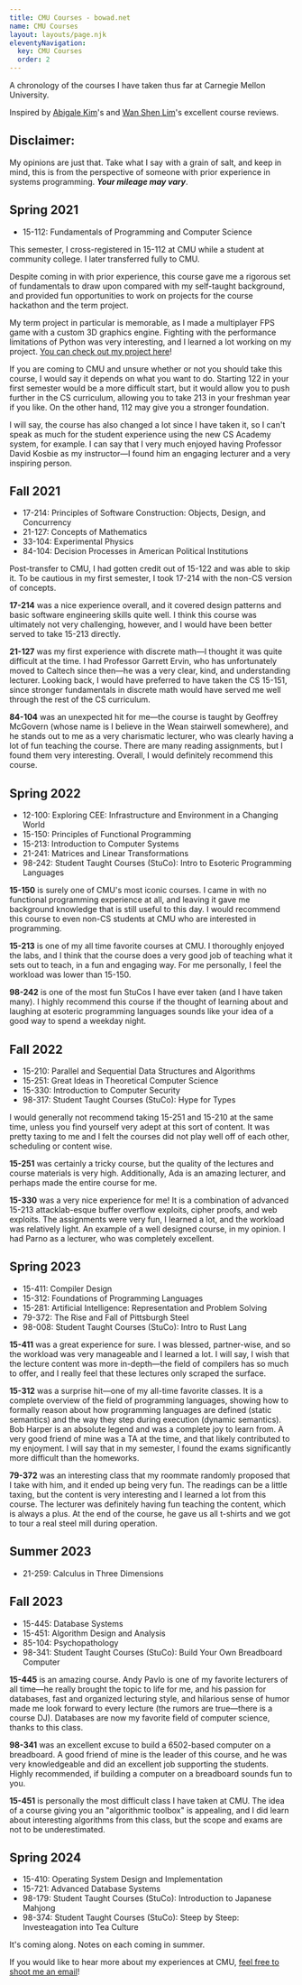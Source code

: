 ```yaml
---
title: CMU Courses - bowad.net
name: CMU Courses
layout: layouts/page.njk
eleventyNavigation:
  key: CMU Courses
  order: 2
---
```

A chronology of the courses I have taken thus far at Carnegie Mellon University.

Inspired by [Abigale Kim](https://abigalekim.github.io/courses/)'s and [Wan Shen Lim](https://wanshenl.me/courses/)'s excellent course reviews.

## Disclaimer:
My opinions are just that. Take what I say with a grain of salt, and keep in mind, this is from the perspective of someone with prior experience in systems programming. ***Your mileage may vary***.



## Spring 2021
- 15-112: Fundamentals of Programming and Computer Science

This semester, I cross-registered in 15-112 at CMU while a student at community college. I later transferred fully to CMU.

Despite coming in with prior experience, this course gave me a rigorous set of fundamentals to draw upon compared with my self-taught background, and provided fun opportunities to work on projects for the course hackathon and the term project.

My term project in particular is memorable, as I made a multiplayer FPS game with a custom 3D graphics engine. Fighting with the performance limitations of Python was very interesting, and I learned a lot working on my project. [You can check out my project here](https://github.com/jurplel/15-112/tree/main/tp)!

If you are coming to CMU and unsure whether or not you should take this course, I would say it depends on what you want to do. Starting 122 in your first semester would be a more difficult start, but it would allow you to push further in the CS curriculum, allowing you to take 213 in your freshman year if you like. On the other hand, 112 may give you a stronger foundation.

I will say, the course has also changed a lot since I have taken it, so I can't speak as much for the student experience using the new CS Academy system, for example. I can say that I very much enjoyed having Professor David Kosbie as my instructor—I found him an engaging lecturer and a very inspiring person.

## Fall 2021
- 17-214: Principles of Software Construction: Objects, Design, and Concurrency
- 21-127: Concepts of Mathematics
- 33-104: Experimental Physics
- 84-104: Decision Processes in American Political Institutions

Post-transfer to CMU, I had gotten credit out of 15-122 and was able to skip it. To be cautious in my first semester, I took 17-214 with the non-CS version of concepts.

**17-214** was a nice experience overall, and it covered design patterns and basic software engineering skills quite well. I think this course was ultimately not very challenging, however, and I would have been better served to take 15-213 directly.

**21-127** was my first experience with discrete math—I thought it was quite difficult at the time. I had Professor Garrett Ervin, who has unfortunately moved to Caltech since then—he was a very clear, kind, and understanding lecturer. Looking back, I would have preferred to have taken the CS 15-151, since stronger fundamentals in discrete math would have served me well through the rest of the CS curriculum.

**84-104** was an unexpected hit for me—the course is taught by Geoffrey McGovern (whose name is I believe in the Wean stairwell somewhere), and he stands out to me as a very charismatic lecturer, who was clearly having a lot of fun teaching the course. There are many reading assignments, but I found them very interesting. Overall, I would definitely recommend this course.

## Spring 2022
- 12-100: Exploring CEE: Infrastructure and Environment in a Changing World
- 15-150: Principles of Functional Programming
- 15-213: Introduction to Computer Systems
- 21-241: Matrices and Linear Transformations
- 98-242: Student Taught Courses (StuCo): Intro to Esoteric Programming Languages

**15-150** is surely one of CMU's most iconic courses. I came in with no functional programming experience at all, and leaving it gave me background knowledge that is still useful to this day. I would recommend this course to even non-CS students at CMU who are interested in programming.

**15-213** is one of my all time favorite courses at CMU. I thoroughly enjoyed the labs, and I think that the course does a very good job of teaching what it sets out to teach, in a fun and engaging way. For me personally, I feel the workload was lower than 15-150.

**98-242** is one of the most fun StuCos I have ever taken (and I have taken many). I highly recommend this course if the thought of learning about and laughing at esoteric programming languages sounds like your idea of a good way to spend a weekday night.

## Fall 2022
- 15-210: Parallel and Sequential Data Structures and Algorithms
- 15-251: Great Ideas in Theoretical Computer Science
- 15-330: Introduction to Computer Security
- 98-317: Student Taught Courses (StuCo): Hype for Types

I would generally not recommend taking 15-251 and 15-210 at the same time, unless you find yourself very adept at this sort of content. It was pretty taxing to me and I felt the courses did not play well off of each other, scheduling or content wise.

**15-251** was certainly a tricky course, but the quality of the lectures and course materials is very high. Additionally, Ada is an amazing lecturer, and perhaps made the entire course for me.

**15-330** was a very nice experience for me! It is a combination of advanced 15-213 attacklab-esque buffer overflow exploits, cipher proofs, and web exploits. The assignments were very fun, I learned a lot, and the workload was relatively light. An example of a well designed course, in my opinion. I had Parno as a lecturer, who was completely excellent.


## Spring 2023
- 15-411: Compiler Design
- 15-312: Foundations of Programming Languages
- 15-281: Artificial Intelligence: Representation and Problem Solving
- 79-372: The Rise and Fall of Pittsburgh Steel
- 98-008: Student Taught Courses (StuCo): Intro to Rust Lang

**15-411** was a great experience for sure. I was blessed, partner-wise, and so the workload was very manageable and I learned a lot. I will say, I wish that the lecture content was more in-depth—the field of compilers has so much to offer, and I really feel that these lectures only scraped the surface.

**15-312** was a surprise hit—one of my all-time favorite classes. It is a complete overview of the field of programming languages, showing how to formally reason about how programming languages are defined (static semantics) and the way they step during execution (dynamic semantics). Bob Harper is an absolute legend and was a complete joy to learn from. A very good friend of mine was a TA at the time, and that likely contributed to my enjoyment. I will say that in my semester, I found the exams significantly more difficult than the homeworks.

**79-372** was an interesting class that my roommate randomly proposed that I take with him, and it ended up being very fun. The readings can be a little taxing, but the content is very interesting and I learned a lot from this course. The lecturer was definitely having fun teaching the content, which is always a plus. At the end of the course, he gave us all t-shirts and we got to tour a real steel mill during operation.

## Summer 2023
- 21-259: Calculus in Three Dimensions

## Fall 2023
- 15-445: Database Systems
- 15-451: Algorithm Design and Analysis
- 85-104: Psychopathology
- 98-341: Student Taught Courses (StuCo): Build Your Own Breadboard Computer

**15-445** is an amazing course. Andy Pavlo is one of my favorite lecturers of all time—he really brought the topic to life for me, and his passion for databases, fast and organized lecturing style, and hilarious sense of humor made me look forward to every lecture (the rumors are true—there is a course DJ). Databases are now my favorite field of computer science, thanks to this class.

**98-341** was an excellent excuse to build a 6502-based computer on a breadboard. A good friend of mine is the leader of this course, and he was very knowledgeable and did an excellent job supporting the students. Highly recommended, if building a computer on a breadboard sounds fun to you.

**15-451** is personally the most difficult class I have taken at CMU. The idea of a course giving you an "algorithmic toolbox" is appealing, and I did learn about interesting algorithms from this class, but the scope and exams are not to be underestimated. 

## Spring 2024
- 15-410: Operating System Design and Implementation
- 15-721: Advanced Database Systems
- 98-179: Student Taught Courses (StuCo): Introduction to Japanese Mahjong
- 98-374: Student Taught Courses (StuCo): Steep by Steep: Investeagation into Tea Culture

It's coming along. Notes on each coming in summer.

If you would like to hear more about my experiences at CMU, [feel free to shoot me an email](mailto:bowad@bowad.net)!